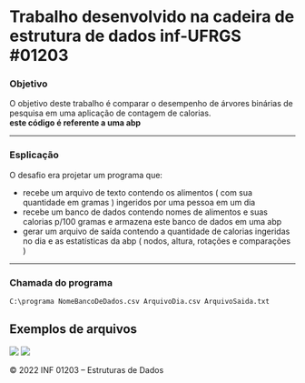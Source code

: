<h1>Trabalho desenvolvido na cadeira de estrutura de dados inf-UFRGS #01203</h1>

<div>
  <h3>Objetivo</h3>
  <p>O objetivo deste trabalho é comparar o desempenho de árvores binárias de pesquisa
  em uma aplicação de contagem de calorias. <br><b>este código é referente a uma abp</b></p>
</div>
<hr>

<div>
  <h3>Esplicação</h3>
  <p>O desafio era projetar um programa que:</p>
<ul>
  <li>recebe um arquivo de texto contendo os alimentos ( com sua quantidade em gramas ) ingeridos por uma pessoa em um dia</li>
  <li>recebe um banco de dados contendo nomes de alimentos e suas calorias p/100 gramas e armazena
  este banco de dados em uma abp</li>
  <li>gerar um arquivo de saída contendo a quantidade de calorias ingeridas no dia
   e as estatísticas da abp ( nodos, altura, rotações e comparações )</li>
</ul>
</div>

<hr>
<h3>Chamada do programa</h3>

  ```
  C:\programa NomeBancoDeDados.csv ArquivoDia.csv ArquivoSaida.txt  
  ```
  
 <h2>Exemplos de arquivos</h2>
 <img src="https://user-images.githubusercontent.com/76853394/204810570-9cbbe2f2-15bf-41c7-8a70-4de873fcbdf9.png">
 <img src="https://user-images.githubusercontent.com/76853394/204810662-a6b442e1-8dda-411a-b21e-c370e42c7690.png">



© 2022 INF 01203 – Estruturas de Dados
